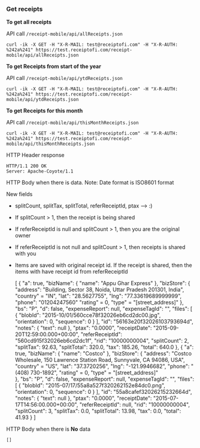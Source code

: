 ### Get receipts

**To get all receipts** 

API call <code>/receipt-mobile/api/allReceipts.json</code>

    curl -ik -X GET -H "X-R-MAIL: test@receiptofi.com" -H "X-R-AUTH: %242a%241" https://test.receiptofi.com/receipt-mobile/api/allReceipts.json
    
**To get Receipts from start of the year** 

API call <code>/receipt-mobile/api/ytdReceipts.json</code>

    curl -ik -X GET -H "X-R-MAIL: test@receiptofi.com" -H "X-R-AUTH: %242a%241" https://test.receiptofi.com/receipt-mobile/api/ytdReceipts.json

**To get Receipts for this month**

API call <code>/receipt-mobile/api/thisMonthReceipts.json</code>

    curl -ik -X GET -H "X-R-MAIL: test@receiptofi.com" -H "X-R-AUTH: %242a%241" https://test.receiptofi.com/receipt-mobile/api/thisMonthReceipts.json
    
HTTP Header response

    HTTP/1.1 200 OK
    Server: Apache-Coyote/1.1
    
HTTP Body when there is data. Note: Date format is ISO8601 format

New fields 
 
 - splitCount, splitTax, splitTotal, referReceiptId, ptax --> :)   
 - If splitCount > 1, then the receipt is being shared
 - If referReceiptId is null and splitCount > 1, then you are the original owner
 - If referReceiptId is not null and splitCount > 1, then receipts is shared with you
 - Items are saved with original receipt id. If the receipt is shared, then the items with have receipt id from referReceiptId
    

    [
      {
        "a": true,
        "bizName": {
          "name": "Appu Ghar Express"
        },
        "bizStore": {
          "address": "Building, Sector 38, Noida, Uttar Pradesh 201301, India",
          "country" = "IN",
          "lat": "28.5627755",
          "lng": "77.33619689999999",
          "phone": "01204247560"
          "rating" = 0,
          "type" = "[street_address]"
        },
        "bs": "P",
        "d": false,
        "expenseReport": null,
        "expenseTagId": "",
        "files": [
          {
            "blobId": "2015-10/01/560cce78f32026eb6cd2dc00.jpg",
            "orientation": 0,
            "sequence": 0
          }
        ],
        "id": "56163e20f32026103793694d",
        "notes": {
          "text": null
        },
        "ptax": "0.0000",
        "receiptDate": "2015-09-20T12:59:00.000+00:00",
        "referReceiptId": "560cd915f32026eb6cd2dc1f",
        "rid": "10000000004",
        "splitCount": 2,
        "splitTax": 92.63,
        "splitTotal": 320.0,
        "tax": 185.26,
        "total": 640.0
      },
      {
        "a": true,
        "bizName": {
          "name": "Costco"
        },
        "bizStore": {
          "address": "Costco Wholesale, 150 Lawrence Station Road, Sunnyvale, CA 94086, USA",
          "country" = "US",
          "lat": "37.3720256",
          "lng": "-121.9946682",
          "phone": "(408) 730-1892",
          "rating" = 0,
          "type" = "[street_address]"          
        },
        "bs": "P",
        "d": false,
        "expenseReport": null,
        "expenseTagId": "",
        "files": [
          {
            "blobId": "2015-07/17/55a8a527f320262152e84dc0.png",
            "orientation": 0,
            "sequence": 0
          }
        ],
        "id": "55a8cafef32026215232664d",
        "notes": {
          "text": null
        },
        "ptax": "0.0000",
        "receiptDate": "2015-07-17T14:56:00.000+00:00",
        "referReceiptId": null,
        "rid": "10000000004",
        "splitCount": 3,
        "splitTax": 0.0,
        "splitTotal": 13.98,
        "tax": 0.0,
        "total": 41.93
      }
    ]
    
HTTP Body when there is **No** data

    []
